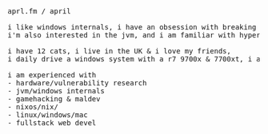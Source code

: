 <pre>
aprl.fm / april

i like windows internals, i have an obsession with breaking software, 
i'm also interested in the jvm, and i am familiar with hypervisor development 

i have 12 cats, i live in the UK & i love my friends, 
i daily drive a windows system with a r7 9700x & 7700xt, i also have many random computers/laptops

i am experienced with
- hardware/vulnerability research
- jvm/windows internals
- gamehacking & maldev
- nixos/nix/
- linux/windows/mac
- fullstack web devel

</pre>
